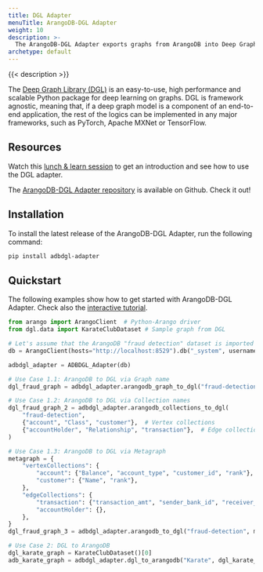 ```yaml
---
title: DGL Adapter
menuTitle: ArangoDB-DGL Adapter
weight: 10
description: >-
  The ArangoDB-DGL Adapter exports graphs from ArangoDB into Deep Graph Library (DGL), a Python package for graph neural networks, and vice-versa
archetype: default
---
```

{{< description >}}

The [Deep Graph Library (DGL)](https://www.dgl.ai/) is an
easy-to-use, high performance and scalable
Python package for deep learning on graphs. DGL is framework agnostic, meaning
that, if a deep graph model is a component of an end-to-end application, the
rest of the logics can be implemented in any major frameworks, such as PyTorch,
Apache MXNet or TensorFlow.

## Resources

Watch this
[lunch & learn session](https://www.arangodb.com/resources/lunch-sessions/graph-beyond-lunch-break-2-8-dgl-adapter/)
to get an introduction and see how to use the DGL adapter.

The [ArangoDB-DGL Adapter repository](https://github.com/arangoml/dgl-adapter)
is available on Github. Check it out!

## Installation

To install the latest release of the ArangoDB-DGL Adapter,
run the following command:

```bash
pip install adbdgl-adapter
```

## Quickstart

The following examples show how to get started with ArangoDB-DGL Adapter.
Check also the 
[interactive tutorial](https://colab.research.google.com/github/arangoml/dgl-adapter/blob/master/examples/ArangoDB_DGL_Adapter.ipynb).

```py
from arango import ArangoClient  # Python-Arango driver
from dgl.data import KarateClubDataset # Sample graph from DGL

# Let's assume that the ArangoDB "fraud detection" dataset is imported to this endpoint
db = ArangoClient(hosts="http://localhost:8529").db("_system", username="root", password="")

adbdgl_adapter = ADBDGL_Adapter(db)

# Use Case 1.1: ArangoDB to DGL via Graph name
dgl_fraud_graph = adbdgl_adapter.arangodb_graph_to_dgl("fraud-detection")

# Use Case 1.2: ArangoDB to DGL via Collection names
dgl_fraud_graph_2 = adbdgl_adapter.arangodb_collections_to_dgl(
    "fraud-detection",
    {"account", "Class", "customer"},  # Vertex collections
    {"accountHolder", "Relationship", "transaction"},  # Edge collections
)

# Use Case 1.3: ArangoDB to DGL via Metagraph
metagraph = {
    "vertexCollections": {
        "account": {"Balance", "account_type", "customer_id", "rank"},
        "customer": {"Name", "rank"},
    },
    "edgeCollections": {
        "transaction": {"transaction_amt", "sender_bank_id", "receiver_bank_id"},
        "accountHolder": {},
    },
}
dgl_fraud_graph_3 = adbdgl_adapter.arangodb_to_dgl("fraud-detection", metagraph)

# Use Case 2: DGL to ArangoDB
dgl_karate_graph = KarateClubDataset()[0]
adb_karate_graph = adbdgl_adapter.dgl_to_arangodb("Karate", dgl_karate_graph)
```
